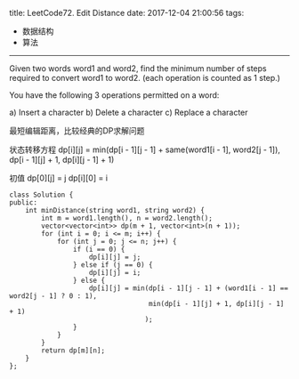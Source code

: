 title: LeetCode72. Edit Distance
date: 2017-12-04 21:00:56
tags:
- 数据结构
- 算法
---

Given two words word1 and word2, find the minimum number of steps required to convert word1 to word2. (each operation is counted as 1 step.)

You have the following 3 operations permitted on a word:

a) Insert a character
b) Delete a character
c) Replace a character


最短编辑距离，比较经典的DP求解问题

状态转移方程
dp[i][j] = min(dp[i - 1][j - 1] + same(word1[i - 1], word2[j - 1]), dp[i - 1][j] + 1, dp[i][j - 1] + 1)

初值
dp[0][j] = j
dp[i][0] = i

```
class Solution {
public:
    int minDistance(string word1, string word2) {
        int m = word1.length(), n = word2.length();
        vector<vector<int>> dp(m + 1, vector<int>(n + 1));
        for (int i = 0; i <= m; i++) {
            for (int j = 0; j <= n; j++) {
                if (i == 0) {
                    dp[i][j] = j;
                } else if (j == 0) {
                    dp[i][j] = i;
                } else {
                    dp[i][j] = min(dp[i - 1][j - 1] + (word1[i - 1] == word2[j - 1] ? 0 : 1), 
                                   min(dp[i - 1][j] + 1, dp[i][j - 1] + 1)
                                  );   
                }
            }
        }
        return dp[m][n];
    }
};
```